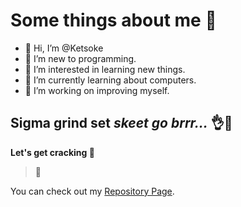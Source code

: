 # Some things about me 💖
- 👋 Hi, I’m @Ketsoke
- 🌚 I’m new to programming.
- 👀 I’m interested in learning new things.
- 🌱 I’m currently learning about computers.
- 🤗 I’m working on improving myself.

## Sigma grind set _skeet go brrr..._  👌🤌

**Let's get cracking 💯**

> 🗿


<!---
- 💞️ I’m looking to collaborate on ...
- 📫 How to reach me ...
--->
You can check out my [Repository Page](https://github.com/Ketsoke?tab=repositories).
<!---
Ketsoke/Ketsoke is a ✨ special ✨ repository because its `README.md` (this file) appears on your GitHub profile.
You can click the Preview link to take a look at your changes.
--->

